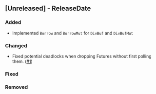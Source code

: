 ## [Unreleased] - ReleaseDate
### Added
- Implemented `Borrow` and `BorrowMut` for `DivBuf` and `DivBufMut`

### Changed
- Fixed potential deadlocks when dropping Futures without first polling them.
  ([#1](https://github.com/asomers/futures-locks/issues/1))

### Fixed

### Removed
